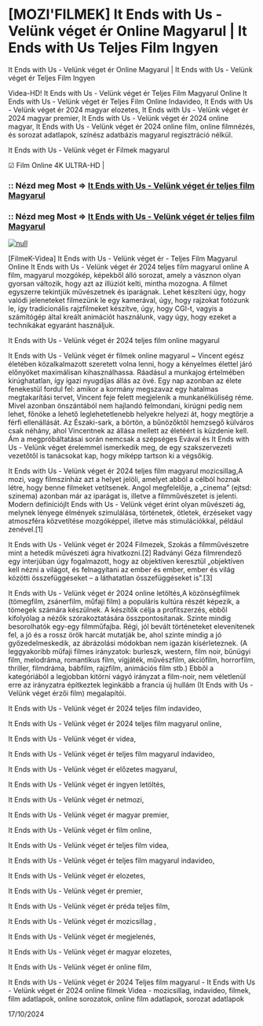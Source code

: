 # [MOZI'FILMEK] It Ends with Us - Velünk véget ér Online Magyarul | It Ends with Us Teljes Film Ingyen




It Ends with Us - Velünk véget ér Online Magyarul | It Ends with Us - Velünk véget ér Teljes Film Ingyen

Videa-HD! It Ends with Us - Velünk véget ér Teljes Film Magyarul Online It Ends with Us - Velünk véget ér Teljes Film Online Indavideo, It Ends with Us - Velünk véget ér 2024 magyar elozetes, It Ends with Us - Velünk véget ér 2024 magyar premier, It Ends with Us - Velünk véget ér 2024 online magyar, It Ends with Us - Velünk véget ér 2024 online film, online filmnézés, és sorozat adatlapok, színész adatbázis magyarul regisztráció nélkül.

It Ends with Us - Velünk véget ér Filmek magyarul

☑ Film Online 4K ULTRA-HD |

### :: Nézd meg Most => [It Ends with Us - Velünk véget ér teljes film Magyarul](https://t.co/9eAGfzYJHZ)

### :: Nézd meg Most => [It Ends with Us - Velünk véget ér teljes film Magyarul](https://t.co/9eAGfzYJHZ)

[![null](https://static.wixstatic.com/media/855a25_043b5abeb4ae4d35ac003198e7fe56ed~mv2.gif)](https://t.co/9eAGfzYJHZ)

[FilmeK-Videa] It Ends with Us - Velünk véget ér - Teljes Film Magyarul Online It Ends with Us - Velünk véget ér 2024 teljes film magyarul online A film, magyarul mozgókép, képekből álló sorozat, amely a vásznon olyan gyorsan változik, hogy azt az illúziót kelti, mintha mozogna. A filmet egyszerre tekintjük művészetnek és iparágnak. Lehet készíteni úgy, hogy valódi jeleneteket filmezünk le egy kamerával, úgy, hogy rajzokat fotózunk le, így tradicionális rajzfilmeket készítve, úgy, hogy CGI-t, vagyis a számítógép által kreált animációt használunk, vagy úgy, hogy ezeket a technikákat egyaránt használjuk.

It Ends with Us - Velünk véget ér 2024 teljes film online magyarul

It Ends with Us - Velünk véget ér filmek online magyarul ~ Vincent egész életében közalkalmazott szeretett volna lenni, hogy a kényelmes élettel járó előnyöket maximálisan kihasználhassa. Ráadásul a munkajog értelmében kirúghatatlan, így igazi nyugdíjas állás az övé. Egy nap azonban az élete fenekestül fordul fel: amikor a kormány megszavaz egy hatalmas megtakarítási tervet, Vincent feje felett megjelenik a munkanélküliség réme. Mivel azonban önszántából nem hajlandó felmondani, kirúgni pedig nem lehet, főnöke a lehető leglehetetlenebb helyekre helyezi át, hogy megtörje a férfi ellenállását. Az Északi-sark, a börtön, a bűnözőktől hemzsegő külváros csak néhány, ahol Vincentnek az állása mellett az életéért is küzdenie kell. Ám a megpróbáltatásai során nemcsak a szépséges Evával és It Ends with Us - Velünk véget érelemmel ismerkedik meg, de egy szakszervezeti vezetőtől is tanácsokat kap, hogy miképp tartson ki a végsőkig.

It Ends with Us - Velünk véget ér 2024 teljes film magyarul mozicsillag,A mozi, vagy filmszínház azt a helyet jelöli, amelyet abból a célból hoznak létre, hogy benne filmeket vetítsenek. Angol megfelelője, a „cinema” (ejtsd: szinema) azonban már az iparágat is, illetve a filmművészetet is jelenti. Modern definíciójIt Ends with Us - Velünk véget érint olyan művészeti ág, melynek lényege élmények szimulálása, történetek, ötletek, érzéseket vagy atmoszféra közvetítése mozgóképpel, illetve más stimulációkkal, például zenével.[1]

It Ends with Us - Velünk véget ér 2024 Filmezek, Szokás a filmművészetre mint a hetedik művészeti ágra hivatkozni.[2] Radványi Géza filmrendező egy interjúban úgy fogalmazott, hogy az objektíven keresztül „objektíven kell nézni a világot, és felnagyítani az ember és ember, ember és világ közötti összefüggéseket – a láthatatlan összefüggéseket is”.[3]

It Ends with Us - Velünk véget ér 2024 online letöltés,A közönségfilmek (tömegfilm, zsánerfilm, műfaji film) a populáris kultúra részét képezik, a tömegek számára készülnek. A készítők célja a profitszerzés, ebből kifolyólag a nézők szórakoztatására összpontosítanak. Szinte mindig besorolhatók egy-egy filmműfajba. Régi, jól bevált történeteket elevenítenek fel, a jó és a rossz örök harcát mutatják be, ahol szinte mindig a jó győzedelmeskedik, az ábrázolási módokban nem igazán kísérleteznek. (A leggyakoribb műfaji filmes irányzatok: burleszk, western, film noir, bűnügyi film, melodráma, romantikus film, vígjáték, művészfilm, akciófilm, horrorfilm, thriller, filmdráma, bábfilm, rajzfilm, animációs film stb.) Ebből a kategóriából a legjobban kitörni vágyó irányzat a film-noir, nem véletlenül erre az irányzatra építkeztek leginkább a francia új hullám (It Ends with Us - Velünk véget érzői film) megalapítói.

It Ends with Us - Velünk véget ér 2024 teljes film indavideo,

It Ends with Us - Velünk véget ér 2024 teljes film magyarul online,

It Ends with Us - Velünk véget ér videa,

It Ends with Us - Velünk véget ér teljes film magyarul indavideo,

It Ends with Us - Velünk véget ér előzetes magyarul,

It Ends with Us - Velünk véget ér ingyen letöltés,

It Ends with Us - Velünk véget ér netmozi,

It Ends with Us - Velünk véget ér magyar premier,

It Ends with Us - Velünk véget ér film online,

It Ends with Us - Velünk véget ér teljes film videa,

It Ends with Us - Velünk véget ér teljes film magyarul indavideo,

It Ends with Us - Velünk véget ér elozetes,

It Ends with Us - Velünk véget ér premier,

It Ends with Us - Velünk véget ér préda teljes film,

It Ends with Us - Velünk véget ér mozicsillag ,

It Ends with Us - Velünk véget ér megjelenés,

It Ends with Us - Velünk véget ér magyar elozetes,

It Ends with Us - Velünk véget ér online film,

It Ends with Us - Velünk véget ér 2024 Teljes film magyarul - It Ends with Us - Velünk véget ér 2024 online filmek Videa - mozicsillag, indavideo, filmek, film adatlapok, online sorozatok, online film adatlapok, sorozat adatlapok

17/10/2024
